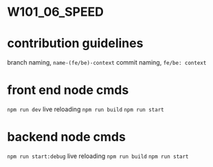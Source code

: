 # W101_06_SPEED

# contribution guidelines

branch naming,
`name-(fe/be)-context`
commit naming,
`fe/be: context`

# front end node cmds
`npm run dev` live reloading
`npm run build`
`npm run start`
# backend node cmds
`npm run start:debug` live reloading
`npm run build`
`npm run start`

